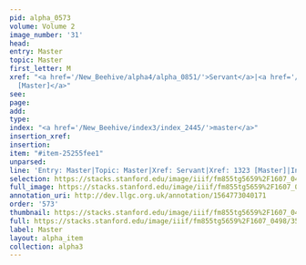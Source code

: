 ```yaml
---
pid: alpha_0573
volume: Volume 2
image_number: '31'
head: 
entry: Master
topic: Master
first_letter: M
xref: "<a href='/New_Beehive/alpha4/alpha_0851/'>Servant</a>|<a href='/New_Beehive/toc/toc2_258/'>1323
  [Master]</a>"
see: 
page: 
add: 
type: 
index: "<a href='/New_Beehive/index3/index_2445/'>master</a>"
insertion_xref: 
insertion: 
item: "#item-25255fee1"
unparsed: 
line: 'Entry: Master|Topic: Master|Xref: Servant|Xref: 1323 [Master]|Index: master|#item-25255fee1'
selection: https://stacks.stanford.edu/image/iiif/fm855tg5659%2F1607_0498/358,3768,3035,293/full/0/default.jpg
full_image: https://stacks.stanford.edu/image/iiif/fm855tg5659%2F1607_0498/full/full/0/default.jpg
annotation_uri: http://dev.llgc.org.uk/annotation/1564773040171
order: '573'
thumbnail: https://stacks.stanford.edu/image/iiif/fm855tg5659%2F1607_0498/358,3768,600,180/250,/0/default.jpg
full: https://stacks.stanford.edu/image/iiif/fm855tg5659%2F1607_0498/358,3768,3035,293/full/0/default.jpg
label: Master
layout: alpha_item
collection: alpha3
---
```

